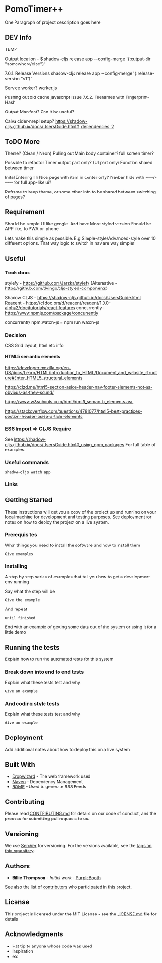 # PomoTimer++

One Paragraph of project description goes here

## DEV Info
TEMP


Output location - $ shadow-cljs release app --config-merge '{:output-dir "somewhere/else"}'

7.6.1. Release Versions
shadow-cljs release app --config-merge '{:release-version "v1"}'

Service worker?
worker.js

Pushing out old cache javascript issue
7.6.2. Filenames with Fingerprint-Hash

Output Manifest? Can it be useful?

Calva cider-nrepl setup?
https://shadow-cljs.github.io/docs/UsersGuide.html#_dependencies_2

## ToDO More

Theme? (Clean / Neon)
Pulling out Main body container?
full screen timer?

Possible to refactor
    Timer output part only? (UI part only)
    Function shared between timer

Inital Entering Hi Nice page with item in center only?
Navbar hide with ----\/----- for full app-like ui?

Reframe to keep theme, or some other info to be shared between switching of pages?


## Requirement

Should be simple UI like google.
And have More styled version
Should be APP like, to PWA on phone.

Lets make this simple as possible. E.g Simple-style/Advanced-style over 10 different options.
That way logic to switch in nav are way simpler

## Useful

### Tech docs

stylefy - https://github.com/Jarzka/stylefy
(Alternative - https://github.com/dvingo/cljs-styled-components)

Shadow CLJS - https://shadow-cljs.github.io/docs/UsersGuide.html
Reagent - https://cljdoc.org/d/reagent/reagent/1.0.0-alpha2/doc/tutorials/react-features
concurrently - https://www.npmjs.com/package/concurrently


concurrently npm:watch-js = npm run watch-js


### Decision

CSS Grid layout, html etc info
#### HTML5 semantic elements
https://developer.mozilla.org/en-US/docs/Learn/HTML/Introduction_to_HTML/Document_and_website_structure#Enter_HTML5_structural_elements

https://clzd.me/html5-section-aside-header-nav-footer-elements-not-as-obvious-as-they-sound/

https://www.w3schools.com/html/html5_semantic_elements.asp

https://stackoverflow.com/questions/4781077/html5-best-practices-section-header-aside-article-elements


### ES6 Import => CLJS Require

See https://shadow-cljs.github.io/docs/UsersGuide.html#_using_npm_packages
For full table of examples.


### Useful commands

`shadow-cljs watch app`


### Links


## Getting Started

These instructions will get you a copy of the project up and running on your local machine for development and testing purposes. See deployment for notes on how to deploy the project on a live system.


### Prerequisites

What things you need to install the software and how to install them

```
Give examples
```

### Installing

A step by step series of examples that tell you how to get a development env running

Say what the step will be

```
Give the example
```

And repeat

```
until finished
```

End with an example of getting some data out of the system or using it for a little demo

## Running the tests

Explain how to run the automated tests for this system

### Break down into end to end tests

Explain what these tests test and why

```
Give an example
```

### And coding style tests

Explain what these tests test and why

```
Give an example
```

## Deployment

Add additional notes about how to deploy this on a live system

## Built With

* [Dropwizard](http://www.dropwizard.io/1.0.2/docs/) - The web framework used
* [Maven](https://maven.apache.org/) - Dependency Management
* [ROME](https://rometools.github.io/rome/) - Used to generate RSS Feeds

## Contributing

Please read [CONTRIBUTING.md](https://gist.github.com/PurpleBooth/b24679402957c63ec426) for details on our code of conduct, and the process for submitting pull requests to us.

## Versioning

We use [SemVer](http://semver.org/) for versioning. For the versions available, see the [tags on this repository](https://github.com/your/project/tags). 

## Authors

* **Billie Thompson** - *Initial work* - [PurpleBooth](https://github.com/PurpleBooth)

See also the list of [contributors](https://github.com/your/project/contributors) who participated in this project.

## License

This project is licensed under the MIT License - see the [LICENSE.md](LICENSE.md) file for details

## Acknowledgments

* Hat tip to anyone whose code was used
* Inspiration
* etc

